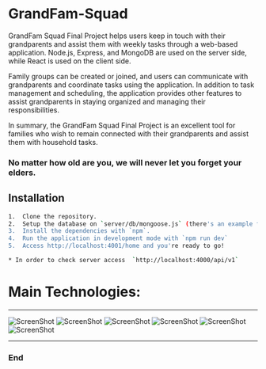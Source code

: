# GrandFam-Squad

GrandFam Squad Final Project helps users keep in touch with their grandparents and assist them with weekly tasks through a web-based application. Node.js, Express, and MongoDB are used on the server side, while React is used on the client side.

Family groups can be created or joined, and users can communicate with grandparents and coordinate tasks using the application. In addition to task management and scheduling, the application provides other features to assist grandparents in staying organized and managing their responsibilities.

In summary, the GrandFam Squad Final Project is an excellent tool for families who wish to remain connected with their grandparents and assist them with household tasks.

### No matter how old are you, we will never let you forget your elders.

## Installation




```sh
1.  Clone the repository.
2.  Setup the database on `server/db/mongoose.js` (there's an example file there to be used with MongoDB).
3.  Install the dependencies with `npm`.
4.  Run the application in development mode with `npm run dev`
5.  Access http://localhost:4001/home and you're ready to go!

* In order to check server access  `http://localhost:4000/api/v1` 
```


#  Main Technologies:
---
<p align="center">

![ScreenShot](https://www.vectorlogo.zone/logos/reactjs/reactjs-icon.svg)
![ScreenShot](https://www.vectorlogo.zone/logos/nodejs/nodejs-icon.svg)
![ScreenShot](https://www.vectorlogo.zone/logos/python/python-icon.svg)
![ScreenShot](https://www.vectorlogo.zone/logos/java/java-icon.svg)
![ScreenShot](https://www.vectorlogo.zone/logos/unity3d/unity3d-ar21.svg)
![ScreenShot](https://www.vectorlogo.zone/logos/mongodb/mongodb-ar21.svg)

</p>

---
### End
